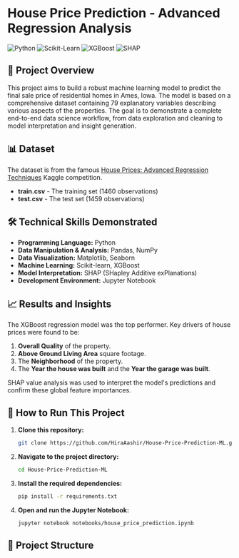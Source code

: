 # House Price Prediction - Advanced Regression Analysis

![Python](https://img.shields.io/badge/Python-3.8%2B-blue)
![Scikit-Learn](https://img.shields.io/badge/Library-Scikit--Learn-orange)
![XGBoost](https://img.shields.io/badge/Model-XGBoost-green)
![SHAP](https://img.shields.io/badge/Interpretability-SHAP-red)

## 📖 Project Overview

This project aims to build a robust machine learning model to predict the final sale price of residential homes in Ames, Iowa. The model is based on a comprehensive dataset containing 79 explanatory variables describing various aspects of the properties. The goal is to demonstrate a complete end-to-end data science workflow, from data exploration and cleaning to model interpretation and insight generation.

## 📊 Dataset

The dataset is from the famous [House Prices: Advanced Regression Techniques](https://www.kaggle.com/competitions/house-prices-advanced-regression-techniques) Kaggle competition.
- **train.csv** - The training set (1460 observations)
- **test.csv** - The test set (1459 observations)

## 🛠️ Technical Skills Demonstrated

- **Programming Language:** Python
- **Data Manipulation & Analysis:** Pandas, NumPy
- **Data Visualization:** Matplotlib, Seaborn
- **Machine Learning:** Scikit-learn, XGBoost
- **Model Interpretation:** SHAP (SHapley Additive exPlanations)
- **Development Environment:** Jupyter Notebook

## 📈 Results and Insights

The XGBoost regression model was the top performer. Key drivers of house prices were found to be:
1.  **Overall Quality** of the property.
2.  **Above Ground Living Area** square footage.
3.  The **Neighborhood** of the property.
4.  The **Year the house was built** and the **Year the garage was built**.

SHAP value analysis was used to interpret the model's predictions and confirm these global feature importances.

## 🚀 How to Run This Project

1.  **Clone this repository:**
    ```bash
    git clone https://github.com/HiraAashir/House-Price-Prediction-ML.git
    ```
2.  **Navigate to the project directory:**
    ```bash
    cd House-Price-Prediction-ML
    ```
3.  **Install the required dependencies:**
    ```bash
    pip install -r requirements.txt
    ```
4.  **Open and run the Jupyter Notebook:**
    ```bash
    jupyter notebook notebooks/house_price_prediction.ipynb
    ```

## 📁 Project Structure
